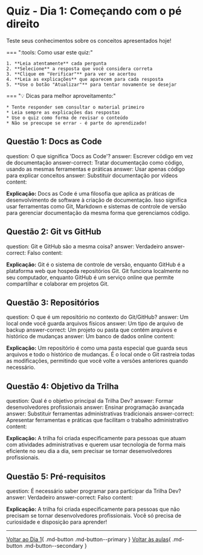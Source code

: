 # Quiz - Dia 1: Começando com o pé direito

Teste seus conhecimentos sobre os conceitos apresentados hoje!

<div class="grid" markdown>

=== ":tools: Como usar este quiz:"

    1. **Leia atentamente** cada pergunta
    2. **Selecione** a resposta que você considera correta
    3. **Clique em "Verificar"** para ver se acertou
    4. **Leia as explicações** que aparecem para cada resposta
    5. **Use o botão "Atualizar"** para tentar novamente se desejar
    
=== ":bulb: Dicas para melhor aproveitamento:"

    * Tente responder sem consultar o material primeiro
    * Leia sempre as explicações das respostas
    * Use o quiz como forma de revisar o conteúdo
    * Não se preocupe se errar - é parte do aprendizado!

</div>

## Questão 1: Docs as Code

<?quiz?>
question: O que significa 'Docs as Code'?
answer: Escrever código em vez de documentação
answer-correct: Tratar documentação como código, usando as mesmas ferramentas e práticas
answer: Usar apenas código para explicar conceitos
answer: Substituir documentação por vídeos
content:
<p><strong>Explicação:</strong>  Docs as Code é uma filosofia que aplica as práticas de desenvolvimento de software à criação de documentação. Isso significa usar ferramentas como Git, Markdown e sistemas de controle de versão para gerenciar documentação da mesma forma que gerenciamos código.</p>
<?/quiz?>

## Questão 2: Git vs GitHub

<?quiz?>
question: Git e GitHub são a mesma coisa?
answer: Verdadeiro
answer-correct: Falso
content:
<p><strong>Explicação:</strong> Git é o sistema de controle de versão, enquanto GitHub é a plataforma web que hospeda repositórios Git. Git funciona localmente no seu computador, enquanto GitHub é um serviço online que permite compartilhar e colaborar em projetos Git.</p>
<?/quiz?>

## Questão 3: Repositórios

<?quiz?>
question: O que é um repositório no contexto do Git/GitHub?
answer: Um local onde você guarda arquivos físicos
answer: Um tipo de arquivo de backup
answer-correct: Um projeto ou pasta que contém arquivos e histórico de mudanças
answer: Um banco de dados online
content:
<p><strong>Explicação:</strong> Um repositório é como uma pasta especial que guarda seus arquivos e todo o histórico de mudanças. É o local onde o Git rastreia todas as modificações, permitindo que você volte a versões anteriores quando necessário.</p>
<?/quiz?>

## Questão 4: Objetivo da Trilha

<?quiz?>
question: Qual é o objetivo principal da Trilha Dev?
answer: Formar desenvolvedores profissionais
answer: Ensinar programação avançada
answer: Substituir ferramentas administrativas tradicionais
answer-correct: Apresentar ferramentas e práticas que facilitam o trabalho administrativo
content:
<p><strong>Explicação:</strong> A trilha foi criada especificamente para pessoas que atuam com atividades administrativas e querem usar tecnologia de forma mais eficiente no seu dia a dia, sem precisar se tornar desenvolvedores profissionais.</p>
<?/quiz?>

## Questão 5: Pré-requisitos

<?quiz?>
question: É necessário saber programar para participar da Trilha Dev?
answer: Verdadeiro
answer-correct: Falso
content:
<p><strong>Explicação:</strong> A trilha foi criada especificamente para pessoas que não precisam se tornar desenvolvedores profissionais. Você só precisa de curiosidade e disposição para aprender!</p>
<?/quiz?>

---

[Voltar ao Dia 1](dia_01.md){ .md-button .md-button--primary }
[Voltar às aulas](../index.md){ .md-button .md-button--secondary }